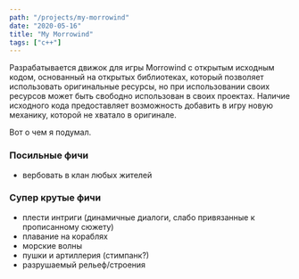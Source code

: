```yaml
---
path: "/projects/my-morrowind"
date: "2020-05-16"
title: "My Morrowind"
tags: ["c++"]
---
```


Разрабатывается движок для игры Morrowind с открытым исходным кодом, основанный на открытых библиотеках, который позволяет использовать оригинальные ресурсы, но при использовании своих ресурсов может быть свободно использован в своих проектах. Наличие исходного кода предоставляет возможность добавить в игру новую механику, которой не хватало в оригинале.

Вот о чем я подумал.

### Посильные фичи

- вербовать в клан любых жителей

### Супер крутые фичи

- плести интриги (динамичные диалоги, слабо привязанные к прописанному сюжету)
- плавание на кораблях
- морские волны
- пушки и артиллерия (стимпанк?)
- разрушаемый рельеф/строения
